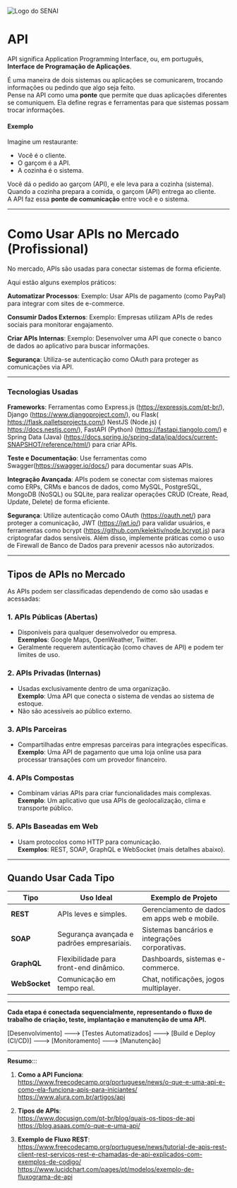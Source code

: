 ![Logo do SENAI](https://sitefiespstorage.blob.core.windows.net/uploads/2022/08/file-20220802140942-senai-logo-e1659449473382.jpg)

# API

API significa Application Programming Interface, ou, em português, **Interface de Programação de Aplicações**. 

É uma maneira de dois sistemas ou aplicações se comunicarem, trocando informações ou pedindo que algo seja feito.  
Pense na API como uma **ponte** que permite que duas aplicações diferentes se comuniquem. Ela define regras e ferramentas para que sistemas possam trocar informações.

#### **Exemplo**  
Imagine um restaurante:  
- Você é o cliente.  
- O garçom é a API.  
- A cozinha é o sistema.  

Você dá o pedido ao garçom (API), e ele leva para a cozinha (sistema). Quando a cozinha prepara a comida, o garçom (API) entrega ao cliente.  
A API faz essa **ponte de comunicação** entre você e o sistema.

---
 # **Como Usar APIs no Mercado (Profissional)**

No mercado, APIs são usadas para conectar sistemas de forma eficiente. 

Aqui estão alguns exemplos práticos:

**Automatizar Processos**: Exemplo: Usar APIs de pagamento (como PayPal) para integrar com sites de e-commerce.

**Consumir Dados Externos**: Exemplo: Empresas utilizam APIs de redes sociais para monitorar engajamento.

**Criar APIs Internas**: Exemplo: Desenvolver uma API que conecte o banco de dados ao aplicativo para buscar informações.

**Segurança**: Utiliza-se autenticação como OAuth para proteger as comunicações via API.

---
  
 ### **Tecnologias Usadas**

**Frameworks**: Ferramentas como Express.js (https://expressjs.com/pt-br/), Django (https://www.djangoproject.com/), ou Flask( https://flask.palletsprojects.com/) NestJS (Node.js) ( https://docs.nestjs.com/), FastAPI (Python) (https://fastapi.tiangolo.com/) e Spring Data (Java) (https://docs.spring.io/spring-data/jpa/docs/current-SNAPSHOT/reference/html/) para criar APIs.
  
**Teste e Documentação**: Use ferramentas como Swagger(https://swagger.io/docs/) para documentar suas APIs.
  
**Integração Avançada**: APIs podem se conectar com sistemas maiores como ERPs, CRMs e bancos de dados, como MySQL, PostgreSQL, MongoDB (NoSQL) ou SQLite, para realizar operações CRUD (Create, Read, Update, Delete) de forma eficiente.

**Segurança**: Utilize autenticação como OAuth (https://oauth.net/) para proteger a comunicação, JWT (https://jwt.io/) para validar usuários, e ferramentas como bcrypt (https://github.com/kelektiv/node.bcrypt.js) para criptografar dados sensíveis. Além disso, implemente práticas como o uso de Firewall de Banco de Dados para prevenir acessos não autorizados.

---

## **Tipos de APIs no Mercado**
As APIs podem ser classificadas dependendo de como são usadas e acessadas:

### **1. APIs Públicas (Abertas)**  
- Disponíveis para qualquer desenvolvedor ou empresa.  
  **Exemplos**: Google Maps, OpenWeather, Twitter.  
- Geralmente requerem autenticação (como chaves de API) e podem ter limites de uso.

### **2. APIs Privadas (Internas)**  
- Usadas exclusivamente dentro de uma organização.  
  **Exemplo**: Uma API que conecta o sistema de vendas ao sistema de estoque.  
- Não são acessíveis ao público externo.

### **3. APIs Parceiras**  
- Compartilhadas entre empresas parceiras para integrações específicas.  
  **Exemplo**: Uma API de pagamento que uma loja online usa para processar transações com um provedor financeiro.

### **4. APIs Compostas**  
- Combinam várias APIs para criar funcionalidades mais complexas.  
  **Exemplo**: Um aplicativo que usa APIs de geolocalização, clima e transporte público.

### **5. APIs Baseadas em Web**  
- Usam protocolos como HTTP para comunicação.  
  **Exemplos**: REST, SOAP, GraphQL e WebSocket (mais detalhes abaixo).

---
## **Quando Usar Cada Tipo**

| **Tipo**     | **Uso Ideal**                                               | **Exemplo de Projeto**                            |
|--------------|-------------------------------------------------------------|--------------------------------------------------|
| **REST**     | APIs leves e simples.                                        | Gerenciamento de dados em apps web e mobile.     |
| **SOAP**     | Segurança avançada e padrões empresariais.                   | Sistemas bancários e integrações corporativas.   |
| **GraphQL**  | Flexibilidade para front-end dinâmico.                       | Dashboards, sistemas e-commerce.                |
| **WebSocket**| Comunicação em tempo real.                                   | Chat, notificações, jogos multiplayer.          |

---

**Cada etapa é conectada sequencialmente, representando o fluxo de trabalho de criação, teste, implantação e manutenção de uma API.**

[Desenvolvimento] ---> [Testes Automatizados] ---> [Build e Deploy (CI/CD)] ---> [Monitoramento] ---> [Manutenção]

---
**Resumo**:::
1. **Como a API Funciona**:  
https://www.freecodecamp.org/portuguese/news/o-que-e-uma-api-e-como-ela-funciona-apis-para-iniciantes/
https://www.alura.com.br/artigos/api

3. **Tipos de APIs**:  
https://www.docusign.com/pt-br/blog/quais-os-tipos-de-api
https://blog.asaas.com/o-que-e-uma-api/

5. **Exemplo de Fluxo REST**:  
https://www.freecodecamp.org/portuguese/news/tutorial-de-apis-rest-client-rest-servicos-rest-e-chamadas-de-api-explicados-com-exemplos-de-codigo/
https://www.lucidchart.com/pages/pt/modelos/exemplo-de-fluxograma-de-api




